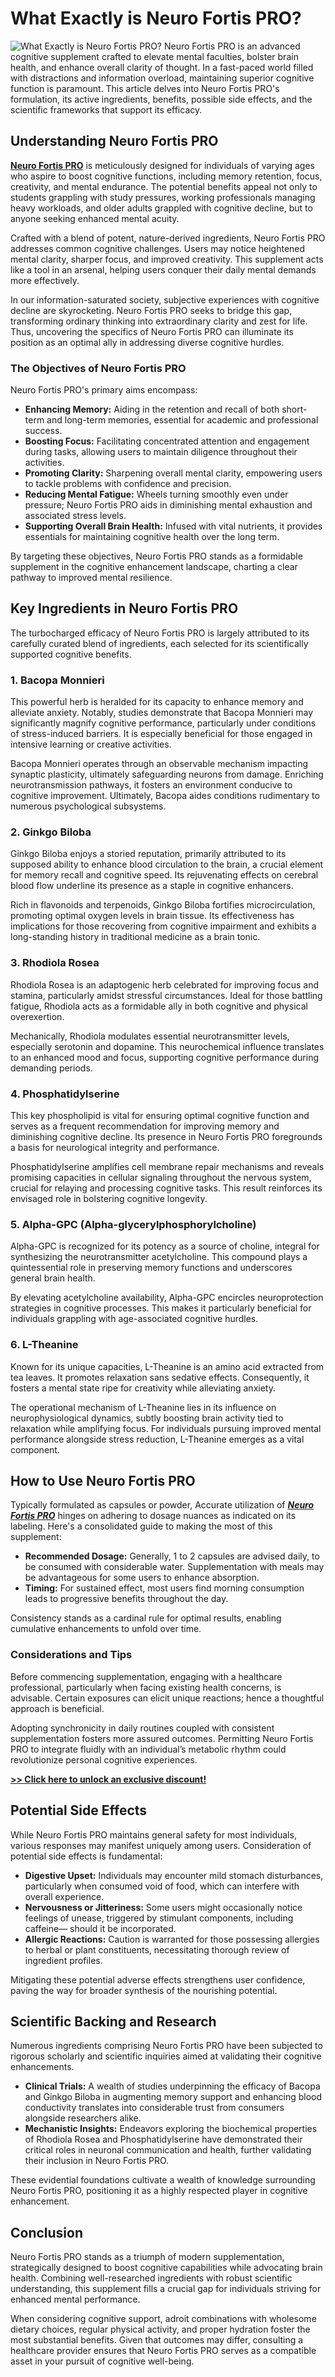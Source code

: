 ﻿# What Exactly is Neuro Fortis PRO?
![What Exactly is Neuro Fortis PRO?](https://github.com/samytores/Neuro-Fortis-PRO/blob/d0a28136bcc4a274559fd39b9c6aeb8e7465f083/neurofortis_3_thumb.png)
Neuro Fortis PRO is an advanced cognitive supplement crafted to elevate mental faculties, bolster brain health, and enhance overall clarity of thought. In a fast-paced world filled with distractions and information overload, maintaining superior cognitive function is paramount. This article delves into Neuro Fortis PRO's formulation, its active ingredients, benefits, possible side effects, and the scientific frameworks that support its efficacy. 

## Understanding Neuro Fortis PRO

**[Neuro Fortis PRO](https://getneurofortis.com/#aff=MichaelMica)** is meticulously designed for individuals of varying ages who aspire to boost cognitive functions, including memory retention, focus, creativity, and mental endurance. The potential benefits appeal not only to students grappling with study pressures, working professionals managing heavy workloads, and older adults grappled with cognitive decline, but to anyone seeking enhanced mental acuity.

Crafted with a blend of potent, nature-derived ingredients, Neuro Fortis PRO addresses common cognitive challenges. Users may notice heightened mental clarity, sharper focus, and improved creativity. This supplement acts like a tool in an arsenal, helping users conquer their daily mental demands more effectively. 

In our information-saturated society, subjective experiences with cognitive decline are skyrocketing. Neuro Fortis PRO seeks to bridge this gap, transforming ordinary thinking into extraordinary clarity and zest for life. Thus, uncovering the specifics of Neuro Fortis PRO can illuminate its position as an optimal ally in addressing diverse cognitive hurdles. 

### The Objectives of Neuro Fortis PRO

Neuro Fortis PRO's primary aims encompass:

- **Enhancing Memory:** Aiding in the retention and recall of both short-term and long-term memories, essential for academic and professional success.
- **Boosting Focus:** Facilitating concentrated attention and engagement during tasks, allowing users to maintain diligence throughout their activities.
- **Promoting Clarity:** Sharpening overall mental clarity, empowering users to tackle problems with confidence and precision.
- **Reducing Mental Fatigue:** Wheels turning smoothly even under pressure; Neuro Fortis PRO aids in diminishing mental exhaustion and associated stress levels.
- **Supporting Overall Brain Health:** Infused with vital nutrients, it provides essentials for maintaining cognitive health over the long term. 

By targeting these objectives, Neuro Fortis PRO stands as a formidable supplement in the cognitive enhancement landscape, charting a clear pathway to improved mental resilience.

## Key Ingredients in Neuro Fortis PRO

The turbocharged efficacy of Neuro Fortis PRO is largely attributed to its carefully curated blend of ingredients, each selected for its scientifically supported cognitive benefits.

### 1. Bacopa Monnieri

This powerful herb is heralded for its capacity to enhance memory and alleviate anxiety. Notably, studies demonstrate that Bacopa Monnieri may significantly magnify cognitive performance, particularly under conditions of stress-induced barriers. It is especially beneficial for those engaged in intensive learning or creative activities.

Bacopa Monnieri operates through an observable mechanism impacting synaptic plasticity, ultimately safeguarding neurons from damage. Enriching neurotransmission pathways, it fosters an environment conducive to cognitive improvement. Ultimately, Bacopa aides conditions rudimentary to numerous psychological subsystems.

### 2. Ginkgo Biloba

Ginkgo Biloba enjoys a storied reputation, primarily attributed to its supposed ability to enhance blood circulation to the brain, a crucial element for memory recall and cognitive speed. Its rejuvenating effects on cerebral blood flow underline its presence as a staple in cognitive enhancers.

Rich in flavonoids and terpenoids, Ginkgo Biloba fortifies microcirculation, promoting optimal oxygen levels in brain tissue. Its effectiveness has implications for those recovering from cognitive impairment and exhibits a long-standing history in traditional medicine as a brain tonic.

### 3. Rhodiola Rosea

Rhodiola Rosea is an adaptogenic herb celebrated for improving focus and stamina, particularly amidst stressful circumstances. Ideal for those battling fatigue, Rhodiola acts as a formidable ally in both cognitive and physical overexertion.

Mechanically, Rhodiola modulates essential neurotransmitter levels, especially serotonin and dopamine. This neurochemical influence translates to an enhanced mood and focus, supporting cognitive performance during demanding periods.

### 4. Phosphatidylserine

This key phospholipid is vital for ensuring optimal cognitive function and serves as a frequent recommendation for improving memory and diminishing cognitive decline. Its presence in Neuro Fortis PRO foregrounds a basis for neurological integrity and performance.

Phosphatidylserine amplifies cell membrane repair mechanisms and reveals promising capacities in cellular signaling throughout the nervous system, crucial for relaying and processing cognitive tasks. This result reinforces its envisaged role in bolstering cognitive longevity.

### 5. Alpha-GPC (Alpha-glycerylphosphorylcholine)

Alpha-GPC is recognized for its potency as a source of choline, integral for synthesizing the neurotransmitter acetylcholine. This compound plays a quintessential role in preserving memory functions and underscores general brain health.

By elevating acetylcholine availability, Alpha-GPC encircles neuroprotection strategies in cognitive processes. This makes it particularly beneficial for individuals grappling with age-associated cognitive hurdles.

### 6. L-Theanine

Known for its unique capacities, L-Theanine is an amino acid extracted from tea leaves. It promotes relaxation sans sedative effects. Consequently, it fosters a mental state ripe for creativity while alleviating anxiety.

The operational mechanism of L-Theanine lies in its influence on neurophysiological dynamics, subtly boosting brain activity tied to relaxation while amplifying focus. For individuals pursuing improved mental performance alongside stress reduction, L-Theanine emerges as a vital component.

## How to Use Neuro Fortis PRO

Typically formulated as capsules or powder, Accurate utilization of ***[Neuro Fortis PRO](https://getneurofortis.com/#aff=MichaelMica)*** hinges on adhering to dosage nuances as indicated on its labeling. Here's a consolidated guide to making the most of this supplement: 

- **Recommended Dosage:** Generally, 1 to 2 capsules are advised daily, to be consumed with considerable water. Supplementation with meals may be advantageous for some users to enhance absorption.
- **Timing:** For sustained effect, most users find morning consumption leads to progressive benefits throughout the day. 

Consistency stands as a cardinal rule for optimal results, enabling cumulative enhancements to unfold over time.

### Considerations and Tips

Before commencing supplementation, engaging with a healthcare professional, particularly when facing existing health concerns, is advisable. Certain exposures can elicit unique reactions; hence a thoughtful approach is beneficial.

Adopting synchronicity in daily routines coupled with consistent supplementation fosters more assured outcomes. Permitting Neuro Fortis PRO to integrate fluidly with an individual’s metabolic rhythm could revolutionize personal cognitive experiences.

**[>> Click here to unlock an exclusive discount!](https://getneurofortis.com/#aff=MichaelMica)**

## Potential Side Effects

While Neuro Fortis PRO maintains general safety for most individuals, various responses may manifest uniquely among users. Consideration of potential side effects is fundamental:

- **Digestive Upset:** Individuals may encounter mild stomach disturbances, particularly when consumed void of food, which can interfere with overall experience.
- **Nervousness or Jitteriness:** Some users might occasionally notice feelings of unease, triggered by stimulant components, including caffeine— should it be incorporated.
- **Allergic Reactions:** Caution is warranted for those possessing allergies to herbal or plant constituents, necessitating thorough review of ingredient profiles.

Mitigating these potential adverse effects strengthens user confidence, paving the way for broader synthesis of the nourishing potential.

## Scientific Backing and Research

Numerous ingredients comprising Neuro Fortis PRO have been subjected to rigorous scholarly and scientific inquiries aimed at validating their cognitive enhancements.

- **Clinical Trials:** A wealth of studies underpinning the efficacy of Bacopa and Ginkgo Biloba in augmenting memory support and enhancing blood conductivity translates into considerable trust from consumers alongside researchers alike. 
- **Mechanistic Insights:** Endeavors exploring the biochemical properties of Rhodiola Rosea and Phosphatidylserine have demonstrated their critical roles in neuronal communication and health, further validating their inclusion in Neuro Fortis PRO.

These evidential foundations cultivate a wealth of knowledge surrounding Neuro Fortis PRO, positioning it as a highly respected player in cognitive enhancement.

## Conclusion

Neuro Fortis PRO stands as a triumph of modern supplementation, strategically designed to boost cognitive capabilities while advocating brain health. Combining well-researched ingredients with robust scientific understanding, this supplement fills a crucial gap for individuals striving for enhanced mental performance.

When considering cognitive support, adroit combinations with wholesome dietary choices, regular physical activity, and proper hydration foster the most substantial benefits. Given that outcomes may differ, consulting a healthcare provider ensures that Neuro Fortis PRO serves as a compatible asset in your pursuit of cognitive well-being.
